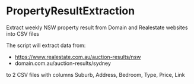 # PropertyResultExtraction
Extract weekly NSW property result from Domain and Realestate websites into CSV files

The script will extract data from:
* https://www.realestate.com.au/auction-results/nsw
* domain.com.au/auction-results/sydney

to 2 CSV files with columns Suburb, Address, Bedroom, Type, Price, Link
